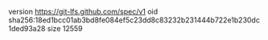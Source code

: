 version https://git-lfs.github.com/spec/v1
oid sha256:18ed1bcc01ab3bd8fe084ef5c23dd8c83232b231444b722e1b230dc1ded93a28
size 12559
